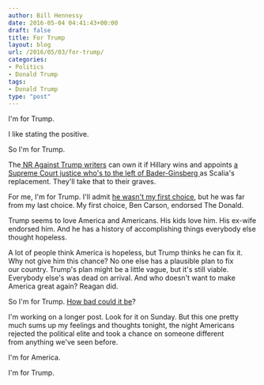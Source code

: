 ```yaml
---
author: Bill Hennessy
date: 2016-05-04 04:41:43+00:00
draft: false
title: For Trump
layout: blog
url: /2016/05/03/for-trump/
categories:
- Politics
- Donald Trump
tags:
- Donald Trump
type: "post"
---
```


I'm for Trump.

I like stating the positive.

So I'm for Trump.

The[ NR Against Trump writers](https://hennessysview.com/2016/01/22/trumps-conservative-critics-dont-get-it/) can own it if Hillary wins and appoints [a Supreme Court justice who's to the left of Bader-Ginsberg ](https://hennessysview.com/2016/02/13/suddenly-2012-becomes-more-relevant-than-2016/)as Scalia's replacement. They'll take that to their graves.

For me, I'm for Trump. I'll admit [he wasn't my first choice](https://hennessysview.com/2015/08/24/trump-good-bad-and-ugly/), but he was far from my last choice. My first choice, Ben Carson, endorsed The Donald.

Trump seems to love America and Americans. His kids love him. His ex-wife endorsed him. And he has a history of accomplishing things everybody else thought hopeless.

A lot of people think America is hopeless, but Trump thinks he can fix it. Why not give him this chance? No one else has a plausible plan to fix our country. Trump's plan might be a little vague, but it's still viable. Everybody else's was dead on arrival. And who doesn't want to make America great again? Reagan did.

So I'm for Trump. [How bad could it be](https://hennessysview.com/2016/02/24/why-so-many-conservatives-are-wrong-about-trump/)?

I'm working on a longer post. Look for it on Sunday. But this one pretty much sums up my feelings and thoughts tonight, the night Americans rejected the political elite and took a chance on someone different from anything we've seen before.

I'm for America.

I'm for Trump.
